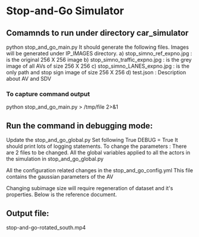 # Stop-and-Go Simulator
## Comamnds to run under directory car_simulator
python stop_and_go_main.py
  It should generate the following files. Images will be generated under IP_IMAGES directory.
  a) stop_simno_ref_expno.jpg   : is the original 256 X 256 image
  b) stop_simno_traffic_expno.jpg : is the grey image of all AVs of size 256 X 256
  c) stop_simno_LANES_expno.jpg : is the only path and stop sign image of size 256 X 256
  d) test.json                  : Description about AV and SDV
  ### To capture command output
  python stop_and_go_main.py > /tmp/file 2>&1

## Run the command in debugging mode:
  Update the stop_and_go_global.py
  Set following True
  DEBUG = True
  It should print lots of logging statements.
  To change the parameters :
  There are 2 files to be changed. All the global variables applied to all the actors in the simulation in
  stop_and_go_global.py

  All the configuration related changes in the stop_and_go_config.yml
  This file contains the gaussian parameters of the AV

  Changing subimage size will require regeneration of dataset and it's properties. Below is the reference document.

## Output file:
   stop-and-go-rotated_south.mp4
